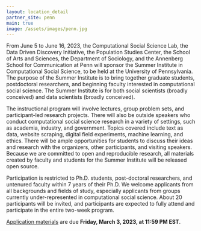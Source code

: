 ```yaml
---
layout: location_detail
partner_site: penn
main: true
image: /assets/images/penn.jpg
---
```


From June 5 to June 16, 2023, the Computational Social Science Lab, the Data Driven Discovery Initiative, the Population Studies Center, the School of Arts and Sciences, the Department of Sociology, and the Annenberg School for Communication at Penn will sponsor the Summer Institute in Computational Social Science, to be held at the University of Pennsylvania. The purpose of the Summer Institute is to bring together graduate students, postdoctoral researchers, and beginning faculty interested in computational social science. The Summer Institute is for both social scientists (broadly conceived) and data scientists (broadly conceived).

The instructional program will involve lectures, group problem sets, and participant-led research projects. There will also be outside speakers who conduct computational social science research in a variety of settings, such as academia, industry, and government. Topics covered include text as data, website scraping, digital field experiments, machine learning, and ethics. There will be ample opportunities for students to discuss their ideas and research with the organizers, other participants, and visiting speakers. Because we are committed to open and reproducible research, all materials created by faculty and students for the Summer Institute will be released open source.

Participation is restricted to Ph.D. students, post-doctoral researchers, and untenured faculty within 7 years of their Ph.D. We welcome applicants from all backgrounds and fields of study, especially applicants from groups currently under-represented in computational social science. About 20 participants will be invited, and participants are expected to fully attend and participate in the entire two-week program.

[Application materials](https://compsocialscience.github.io/summer-institute/2023/penn/apply) are due **Friday, March 3, 2023, at 11:59 PM EST**.
